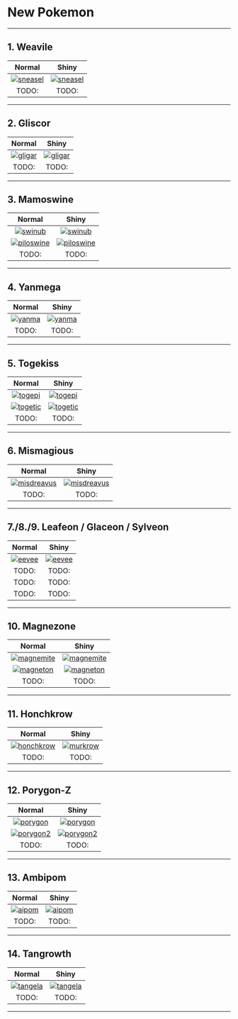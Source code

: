 # New Pokemon

---

## 1. Weavile

| Normal   |      Shiny    |
|:--------:|:-------------:|
| [![sneasel](https://img.pokemondb.net/sprites/crystal/normal/sneasel.png)](http://pokemondb.net/pokedex/sneasel) |  [![sneasel](https://img.pokemondb.net/sprites/crystal/shiny/sneasel.png)](http://pokemondb.net/pokedex/sneasel)
|  TODO:   |     TODO:     |

---

## 2. Gliscor

| Normal   |      Shiny    |
|:--------:|:-------------:|
| [![gligar](https://img.pokemondb.net/sprites/crystal/normal/gligar.png)](http://pokemondb.net/pokedex/gligar) |  [![gligar](https://img.pokemondb.net/sprites/crystal/shiny/gligar.png)](http://pokemondb.net/pokedex/gligar)
|  TODO:   |     TODO:     |

---

## 3. Mamoswine

| Normal   |      Shiny    |
|:--------:|:-------------:|
| [![swinub](https://img.pokemondb.net/sprites/crystal/normal/swinub.png)](http://pokemondb.net/pokedex/swinub) |  [![swinub](https://img.pokemondb.net/sprites/crystal/shiny/swinub.png)](http://pokemondb.net/pokedex/swinub)
| [![piloswine](https://img.pokemondb.net/sprites/crystal/normal/piloswine.png)](http://pokemondb.net/pokedex/piloswine) |  [![piloswine](https://img.pokemondb.net/sprites/crystal/shiny/piloswine.png)](http://pokemondb.net/pokedex/piloswine)
|  TODO:   |     TODO:     |

---

## 4. Yanmega

| Normal   |      Shiny    |
|:--------:|:-------------:|
| [![yanma](https://img.pokemondb.net/sprites/crystal/normal/yanma.png)](http://pokemondb.net/pokedex/yanma) |  [![yanma](https://img.pokemondb.net/sprites/crystal/shiny/yanma.png)](http://pokemondb.net/pokedex/yanma)
|  TODO:   |     TODO:     |

---

## 5. Togekiss

| Normal   |      Shiny    |
|:--------:|:-------------:|
| [![togepi](https://img.pokemondb.net/sprites/crystal/normal/togepi.png)](http://pokemondb.net/pokedex/togepi) |  [![togepi](https://img.pokemondb.net/sprites/crystal/shiny/togepi.png)](http://pokemondb.net/pokedex/togepi)
| [![togetic](https://img.pokemondb.net/sprites/crystal/normal/togetic.png)](http://pokemondb.net/pokedex/togetic) |  [![togetic](https://img.pokemondb.net/sprites/crystal/shiny/togetic.png)](http://pokemondb.net/pokedex/togetic)
|  TODO:   |     TODO:     |

---

## 6. Mismagious

| Normal   |      Shiny    |
|:--------:|:-------------:|
| [![misdreavus](https://img.pokemondb.net/sprites/crystal/normal/misdreavus.png)](http://pokemondb.net/pokedex/misdreavus) |  [![misdreavus](https://img.pokemondb.net/sprites/crystal/shiny/misdreavus.png)](http://pokemondb.net/pokedex/misdreavus)
|  TODO:   |     TODO:     |

---

## 7./8./9. Leafeon / Glaceon / Sylveon

| Normal   |      Shiny    |
|:--------:|:-------------:|
| [![eevee](https://img.pokemondb.net/sprites/crystal/normal/eevee.png)](http://pokemondb.net/pokedex/eevee) |  [![eevee](https://img.pokemondb.net/sprites/crystal/shiny/eevee.png)](http://pokemondb.net/pokedex/eevee)
|  TODO:   |     TODO:     |
|  TODO:   |     TODO:     |
|  TODO:   |     TODO:     |

---

## 10. Magnezone

| Normal   |      Shiny    |
|:--------:|:-------------:|
| [![magnemite](https://img.pokemondb.net/sprites/crystal/normal/magnemite.png)](http://pokemondb.net/pokedex/magnemite) |  [![magnemite](https://img.pokemondb.net/sprites/crystal/shiny/magnemite.png)](http://pokemondb.net/pokedex/magnemite)
| [![magneton](https://img.pokemondb.net/sprites/crystal/normal/magneton.png)](http://pokemondb.net/pokedex/magneton) |  [![magneton](https://img.pokemondb.net/sprites/crystal/shiny/magneton.png)](http://pokemondb.net/pokedex/magneton)
|  TODO:   |     TODO:     |

---

## 11. Honchkrow

| Normal   |      Shiny    |
|:--------:|:-------------:|
| [![honchkrow](https://img.pokemondb.net/sprites/crystal/normal/murkrow.png)](http://pokemondb.net/pokedex/murkrow) |  [![murkrow](https://img.pokemondb.net/sprites/crystal/shiny/murkrow.png)](http://pokemondb.net/pokedex/honchkrow)
|  TODO:   |     TODO:     |

---

## 12. Porygon-Z

| Normal   |      Shiny    |
|:--------:|:-------------:|
| [![porygon](https://img.pokemondb.net/sprites/crystal/normal/porygon.png)](http://pokemondb.net/pokedex/porygon) |  [![porygon](https://img.pokemondb.net/sprites/crystal/shiny/porygon.png)](http://pokemondb.net/pokedex/porygon)
| [![porygon2](https://img.pokemondb.net/sprites/crystal/normal/porygon2.png)](http://pokemondb.net/pokedex/porygon2) |  [![porygon2](https://img.pokemondb.net/sprites/crystal/shiny/porygon2.png)](http://pokemondb.net/pokedex/porygon2)
|  TODO:   |     TODO:     |

---

## 13. Ambipom

| Normal   |      Shiny    |
|:--------:|:-------------:|
| [![aipom](https://img.pokemondb.net/sprites/crystal/normal/aipom.png)](http://pokemondb.net/pokedex/aipom) |  [![aipom](https://img.pokemondb.net/sprites/crystal/shiny/aipom.png)](http://pokemondb.net/pokedex/aipom)
|  TODO:   |     TODO:     |

---

## 14. Tangrowth

| Normal   |      Shiny    |
|:--------:|:-------------:|
| [![tangela](https://img.pokemondb.net/sprites/crystal/normal/tangela.png)](http://pokemondb.net/pokedex/tangela) |  [![tangela](https://img.pokemondb.net/sprites/crystal/shiny/tangela.png)](http://pokemondb.net/pokedex/tangela)
|  TODO:   |     TODO:     |

---
